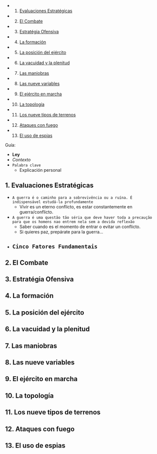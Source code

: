 <!-- vscode-markdown-toc -->
* 1. [Evaluaciones Estratégicas](#EvaluacionesEstratgicas)
* 2. [El Combate](#ElCombate)
* 3. [Estratégia Ofensiva](#EstratgiaOfensiva)
* 4. [La formación](#Laformacin)
* 5. [La posición del ejército](#Laposicindelejrcito)
* 6. [La vacuidad y la plenitud](#Lavacuidadylaplenitud)
* 7. [Las maniobras](#Lasmaniobras)
* 8. [Las nueve variables](#Lasnuevevariables)
* 9. [El ejército en marcha](#Elejrcitoenmarcha)
* 10. [La topología](#Latopologa)
* 11. [Los nueve tipos de terrenos](#Losnuevetiposdeterrenos)
* 12. [Ataques con fuego](#Ataquesconfuego)
* 13. [El uso de espias](#Elusodeespias)

<!-- vscode-markdown-toc-config
	numbering=true
	autoSave=true
	/vscode-markdown-toc-config -->
<!-- /vscode-markdown-toc -->
Guía:
- **Ley**
- *Contexto*
- `Palabra clave`
  - Explicación personal

##  1. <a name='EvaluacionesEstratgicas'></a>Evaluaciones Estratégicas

- `A guerra é o caminho para a sobrevivência ou a ruína. É indispensável estudá-la profundamente`
  - Vivir es un eterno conflicto, es estar constantemente en guerra/conflicto.
- `A guerra é uma questão tão séria que deve haver toda a precaução para que os homens nao entrem nela sem a devida reflexão`
  - Saber cuando es el momento de entrar o evitar un conflicto.
  - Si quieres paz, prepárate para la guerra...
- `Cinco Fatores Fundamentais` 
  - 
##  2. <a name='ElCombate'></a>El Combate
##  3. <a name='EstratgiaOfensiva'></a>Estratégia Ofensiva
##  4. <a name='Laformacin'></a>La formación
##  5. <a name='Laposicindelejrcito'></a>La posición del ejército
##  6. <a name='Lavacuidadylaplenitud'></a>La vacuidad y la plenitud
##  7. <a name='Lasmaniobras'></a>Las maniobras
##  8. <a name='Lasnuevevariables'></a>Las nueve variables
##  9. <a name='Elejrcitoenmarcha'></a>El ejército en marcha
##  10. <a name='Latopologa'></a>La topología
##  11. <a name='Losnuevetiposdeterrenos'></a>Los nueve tipos de terrenos
##  12. <a name='Ataquesconfuego'></a>Ataques con fuego
##  13. <a name='Elusodeespias'></a>El uso de espias
